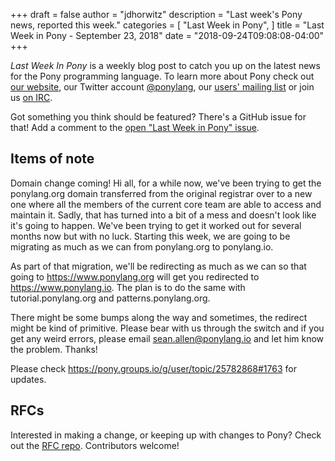 +++
draft = false
author = "jdhorwitz"
description = "Last week's Pony news, reported this week."
categories = [
    "Last Week in Pony",
]
title = "Last Week in Pony - September 23, 2018"
date = "2018-09-24T09:08:08-04:00"
+++

_Last Week In Pony_ is a weekly blog post to catch you up on the latest news for the Pony programming language. To learn more about Pony check out [our website](ponylang.io), our Twitter account [@ponylang](https://twitter.com/ponylang), our [users' mailing list](https://pony.groups.io/g/user) or join us [on IRC](https://webchat.freenode.net/?channels=%23ponylang).

Got something you think should be featured? There's a GitHub issue for that! Add a comment to the [open "Last Week in Pony" issue](https://github.com/ponylang/ponylang.github.io/issues?q=is%3Aissue+is%3Aopen+label%3Alast-week-in-pony).

<!--more-->

## Items of note

Domain change coming! Hi all, for a while now, we've been trying to get the ponylang.org domain transferred from the original registrar over to a new one where all the members of the current core team are able to access and maintain it. Sadly, that has turned into a bit of a mess and doesn't look like it's going to happen. We've been trying to get it worked out for several months now but with no luck. Starting this week, we are going to be migrating as much as we can from ponylang.org to ponylang.io.

As part of that migration, we'll be redirecting as much as we can so that going to https://www.ponylang.org will get you redirected to https://www.ponylang.io. The plan is to do the same with tutorial.ponylang.org and patterns.ponylang.org.

There might be some bumps along the way and sometimes, the redirect might be kind of primitive. Please bear with us through the switch and if you get any weird errors, please email sean.allen@ponylang.io and let him know the problem. Thanks!

Please check https://pony.groups.io/g/user/topic/25782868#1763 for updates.

## RFCs

Interested in making a change, or keeping up with changes to Pony? Check out the [RFC repo](https://github.com/ponylang/rfcs). Contributors welcome!
